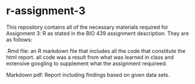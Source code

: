 # r-assignment-3

This repository contains all of the necessary materials required for Assignment 3: R as stated in the BIO 439 assignment description. They are as follows:

.Rmd file: an R markdown file that includes all the code that constitute the html report. all code was a result from what was learned in class and extensive googling to supplement what the assignment requireed.

Markdown pdf: Report including findings based on given data sets. 
